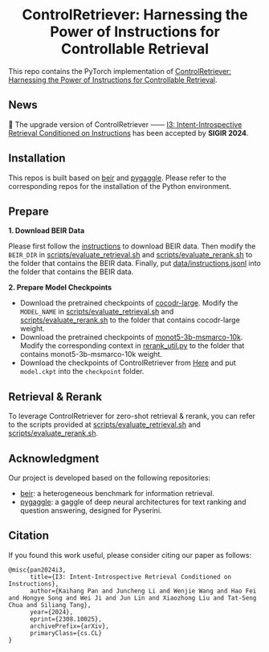 <h1 align = "center">
ControlRetriever: Harnessing the Power of Instructions for Controllable Retrieval
</h1>


This repo contains the PyTorch implementation of [ControlRetriever: Harnessing the Power of Instructions for Controllable Retrieval](https://arxiv.org/abs/2308.10025v1/).

## News

:star_struck: The upgrade version of ControlRetriever —— [I3: Intent-Introspective Retrieval Conditioned on Instructions](https://arxiv.org/abs/2308.10025/) has been accepted by **SIGIR 2024**.

## Installation 
This repos is built based on [beir](https://github.com/beir-cellar/beir) and [pygaggle](https://github.com/castorini/pygaggle). Please refer to the corresponding repos for the installation of the Python environment.

## Prepare
**1. Download BEIR Data**

Please first follow the [instructions](https://github.com/beir-cellar/beir/wiki/Datasets-available) to download BEIR data. Then modify the ```BEIR_DIR``` in [scripts/evaluate_retrieval.sh](scripts/evaluate_retrieval.sh#L3) and [scripts/evaluate_rerank.sh](scripts/evaluate_rerank.sh#L3) to the folder that contains the BEIR data. Finally, put [data/instructions.jsonl](data/instructions.jsonl) into the folder that contains the BEIR data.

**2. Prepare Model Checkpoints**
* Download the pretrained checkpoints of [cocodr-large](https://huggingface.co/OpenMatch/cocodr-large/tree/main). Modify the ```MODEL_NAME``` in [scripts/evaluate_retrieval.sh](scripts/evaluate_retrieval.sh#L5) and [scripts/evaluate_rerank.sh](scripts/evaluate_rerank.sh#L5) to the folder that contains cocodr-large weight.
* Download the pretrained checkpoints of [monot5-3b-msmarco-10k](https://huggingface.co/castorini/monot5-3b-msmarco-10k). Modify the corresponding context in [rerank_util.py](rerank_util.py#L91) to the folder that contains monot5-3b-msmarco-10k weight.
* Download the checkpoints of ControlRetriever from [Here](https://drive.google.com/file/d/1jKXYiAJOWqQ_7xYuwQK4-BiOF7VJQEXC/view?usp=sharing) and put ```model.ckpt``` into the ```checkpoint``` folder.

## Retrieval & Rerank
To leverage ControlRetriever for zero-shot retrieval & rerank, you can refer to the scripts provided at [scripts/evaluate_retrieval.sh](scripts/evaluate_retrieval.sh) and [scripts/evaluate_rerank.sh](scripts/evaluate_rerank.sh).

## Acknowledgment

Our project is developed based on the following repositories:

* [beir](https://github.com/beir-cellar/beir): a heterogeneous benchmark for information retrieval.
* [pygaggle](https://github.com/castorini/pygaggle): a gaggle of deep neural architectures for text ranking and question answering, designed for Pyserini.

## Citation
If you found this work useful, please consider  citing our paper as follows:
```
@misc{pan2024i3,
      title={I3: Intent-Introspective Retrieval Conditioned on Instructions}, 
      author={Kaihang Pan and Juncheng Li and Wenjie Wang and Hao Fei and Hongye Song and Wei Ji and Jun Lin and Xiaozhong Liu and Tat-Seng Chua and Siliang Tang},
      year={2024},
      eprint={2308.10025},
      archivePrefix={arXiv},
      primaryClass={cs.CL}
}
```